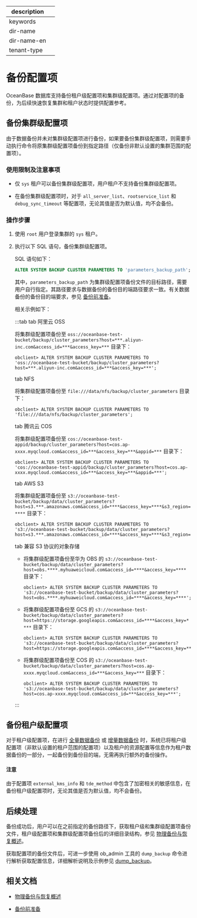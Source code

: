|description||
|---|---|
|keywords||
|dir-name||
|dir-name-en||
|tenant-type||

# 备份配置项

OceanBase 数据库支持备份租户级配置项和集群级配置项。通过对配置项的备份，为后续快速恢复集群和租户状态时提供配置参考。

## 备份集群级配置项

由于数据备份并未对集群级配置项进行备份，如果要备份集群级配置项，则需要手动执行命令将原集群级配置项备份到指定路径（仅备份非默认设置的集群范围的配置项）。

### 使用限制及注意事项

* 仅 `sys` 租户可以备份集群级配置项，用户租户不支持备份集群级配置项。

* 在备份集群级配置项时，对于 `all_server_list`、`rootservice_list` 和 `debug_sync_timeout` 等配置项，无论其值是否为默认值，均不会备份。

### 操作步骤

1. 使用 `root` 用户登录集群的 `sys` 租户。

2. 执行以下 SQL 语句，备份集群级配置项。

   SQL 语句如下：

   ```sql
   ALTER SYSTEM BACKUP CLUSTER PARAMETERS TO 'parameters_backup_path';
   ```

   其中，`parameters_backup_path` 为集群级配置项备份文件的目标路径，需要用户自行指定。其路径要求与数据备份的备份目的端路径要求一致。有关数据备份的备份目的端要求，参见 [备份前准备](100.preparation-before-data-backup.md)。

   相关示例如下：

   :::tab
   tab 阿里云 OSS

   将集群级配置项备份至 `oss://oceanbase-test-bucket/backup/cluster_parameters?host=***.aliyun-inc.com&access_id=***&access_key=***` 目录下：

   ```shell
   obclient> ALTER SYSTEM BACKUP CLUSTER PARAMETERS TO 'oss://oceanbase-test-bucket/backup/cluster_parameters?host=***.aliyun-inc.com&access_id=***&access_key=***';
   ```

   tab NFS

   将集群级配置项备份至 `file:///data/nfs/backup/cluster_parameters` 目录下：

   ```shell
   obclient> ALTER SYSTEM BACKUP CLUSTER PARAMETERS TO 'file:///data/nfs/backup/cluster_parameters';
   ```

   tab 腾讯云 COS

   将集群级配置项备份至 `cos://oceanbase-test-appid/backup/cluster_parameters?host=cos.ap-xxxx.myqcloud.com&access_id=***&access_key=***&appid=***` 目录下：

   ```shell
   obclient> ALTER SYSTEM BACKUP CLUSTER PARAMETERS TO 'cos://oceanbase-test-appid/backup/cluster_parameters?host=cos.ap-xxxx.myqcloud.com&access_id=***&access_key=***&appid=***';
   ```

   tab AWS S3

   将集群级配置项备份至 `s3://oceanbase-test-bucket/backup/data/cluster_parameters?host=s3.***.amazonaws.com&access_id=****&access_key=****&s3_region=****` 目录下：

   ```shell
   obclient> ALTER SYSTEM BACKUP CLUSTER PARAMETERS TO 's3://oceanbase-test-bucket/backup/data/cluster_parameters?host=s3.***.amazonaws.com&access_id=****&access_key=****&s3_region=****';
   ```

   tab 兼容 S3 协议的对象存储

   * 将集群级配置项备份至华为 OBS 的 `s3://oceanbase-test-bucket/backup/data/cluster_parameters?host=obs.****.myhuaweicloud.com&access_id=****&access_key=****` 目录下：

      ```shell
      obclient> ALTER SYSTEM BACKUP CLUSTER PARAMETERS TO 's3://oceanbase-test-bucket/backup/data/cluster_parameters?host=obs.****.myhuaweicloud.com&access_id=****&access_key=****';
      ```

   * 将集群级配置项备份至 GCS 的 `s3://oceanbase-test-bucket/backup/data/cluster_parameters?host=https://storage.googleapis.com&access_id=****&access_key=****` 目录下：

      ```shell
      obclient> ALTER SYSTEM BACKUP CLUSTER PARAMETERS TO 's3://oceanbase-test-bucket/backup/data/cluster_parameters?host=https://storage.googleapis.com&access_id=****&access_key=****';
      ```

   * 将集群级配置项备份至 COS 的 `s3://oceanbase-test-bucket/backup/data/cluster_parameters?host=cos.ap-xxxx.myqcloud.com&access_id=***&access_key=***` 目录下：

      ```shell
      obclient> ALTER SYSTEM BACKUP CLUSTER PARAMETERS TO 's3://oceanbase-test-bucket/backup/data/cluster_parameters?host=cos.ap-xxxx.myqcloud.com&access_id=***&access_key=***';
      ```
   :::

## 备份租户级配置项

对于租户级配置项，在进行 [全量数据备份](200.initiate-full-data-backup.md) 或 [增量数据备份](300.initiate-incremental-data-backup.md) 时，系统已将租户级配置项（非默认设置的租户范围的配置项）以及租户的资源配置等信息作为租户数据备份的一部分，一起备份到备份目的端，无需再执行额外的备份操作。

<main id="notice" type='notice'>
<h4>注意</h4>
<p>由于配置项 <code>external_kms_info</code> 和 <code>tde_method</code> 中包含了加密相关的敏感信息，在备份租户级配置项时，无论其值是否为默认值，均不会备份。</p>
</main>

## 后续处理

备份成功后，用户可以在之前指定的备份路径下，获取租户级和集群级配置项备份文件，租户级配置项和集群级配置项备份后的详细目录结构，参见 [物理备份与恢复概述](../100.overview-of-physical-backup-and-recovery.md)。

获取配置项的备份文件后，可进一步使用 ob_admin 工具的 `dump_backup` 命令进行解析获取配置信息，详细解析说明及示例参见 [dump_backup](../../../700.reference/1500.components-and-tools/100.manage/200.ob-admin/400.backup-and-recovery/600.dump-backup.md)。

## 相关文档

* [物理备份与恢复概述](../100.overview-of-physical-backup-and-recovery.md)

* [备份前准备](100.preparation-before-data-backup.md)
